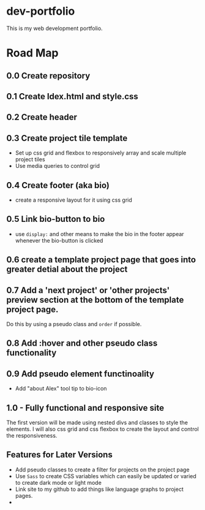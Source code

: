 # dev-portfolio
This is my web development portfolio.



# Road Map

## 0.0 Create repository

## 0.1 Create Idex.html and style.css

## 0.2 Create header

## 0.3 Create project tile template
- Set up css grid and flexbox to responsively array and scale multiple project tiles
- Use media queries to control grid

## 0.4 Create footer (aka bio)
- create a responsive layout for it using css grid

## 0.5 Link bio-button to bio
- use `display:` and other means to make the bio in the footer appear whenever the bio-button is clicked

## 0.6 create a template project page that goes into greater detial about the project

## 0.7 Add a 'next project' or 'other projects' preview section at the bottom of the template project page.
Do this by using a pseudo class and `order` if possible.

## 0.8 Add :hover and other pseudo class functionality

## 0.9 Add pseudo element functinoality
- Add "about Alex" tool tip to bio-icon

## 1.0 - Fully functional and responsive site
The first version will be made using nested divs and classes to style the elements. I will also css grid and css flexbox to create the layout and control the responsiveness.

## Features for Later Versions
- Add pseudo classes to create a filter for projects on the project page
- Use `Sass` to create CSS variables which can easily be updated or varied to create dark mode or light mode
- Link site to my github to add things like language graphs to project pages.
-